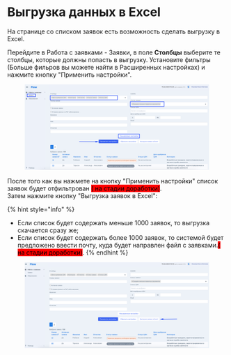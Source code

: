 # Выгрузка данных в Excel

На странице со списком заявок есть возможность сделать выгрузку в Excel.

Перейдите в Работа с заявками - Заявки, в поле **Столбцы** выберите те столбцы, которые должны попасть в выгрузку. Установите фильтры (Больше фильров вы можете найти в Расширенных настройках) и нажмите кнопку "Применить настройки".&#x20;

<figure><img src="../.gitbook/assets/image (3).png" alt=""><figcaption></figcaption></figure>

После того как вы нажмете на кнопку "Применить настройки" список заявок будет отфильтрован <mark style="background-color:red;">( на стадии доработки)</mark>. \
Затем нажмите кнопку "Выгрузка заявок в Excel":

{% hint style="info" %}
* Если список будет содержать меньше 1000 заявок, то выгрузка скачается сразу же;
* Если список будет содержать более 1000 заявок, то системой будет предложено ввести почту, куда будет направлен файл с заявками.<mark style="background-color:red;">( на стадии доработки)</mark>.
{% endhint %}

<figure><img src="../.gitbook/assets/image.png" alt=""><figcaption></figcaption></figure>
